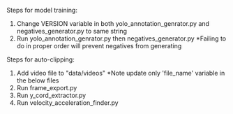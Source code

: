 Steps for model training:
1) Change VERSION variable in both yolo_annotation_genrator.py and negatives_generator.py to same string
2) Run yolo_annotation_genrator.py then negatives_generator.py
*Failing to do in proper order will prevent negatives from generating



Steps for auto-clipping:
1) Add video file to "data/videos"
*Note update only 'file_name' variable in the below files
2) Run frame_export.py
3) Run y_cord_extractor.py
4) Run velocity_acceleration_finder.py